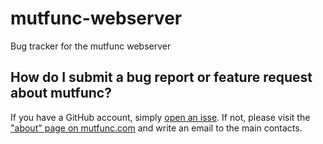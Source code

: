 # mutfunc-webserver
Bug tracker for the mutfunc webserver

## How do I submit a bug report or feature request about mutfunc?
If you have a GitHub account, simply [open an isse](https://github.com/evocellnet/mutfunc-webserver/issues/new). If not, please visit the ["about" page on mutfunc.com](http://mutfunc.com/about) and write an email to the main contacts.
